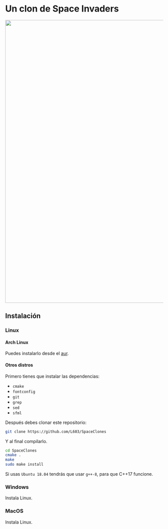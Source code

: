 # Un clon de Space Invaders

<!-- Esta cosa centra el gif-->
<p align="center">

<img width="900" src="https://user-images.githubusercontent.com/39320840/69434193-2254b700-0d0b-11ea-95ad-e88fc441decf.gif">

</p>

## Instalación
### Linux
#### Arch Linux
Puedes instalarlo desde el [aur](https://aur.archlinux.org/packages/spaceclones-git/).

#### Otros distros
Primero tienes que instalar las dependencias:
* `cmake`
* `fontconfig`
* `git`
* `grep`
* `sed`
* `sfml`

Después debes clonar este repositorio:

``` bash
git clone https://github.com/L603/SpaceClones
```

Y al final compilarlo.

``` bash
cd SpaceClones
cmake .
make
sudo make install
```

Si usas `Ubuntu 18.04` tendrás que usar `g++-8`,
para que C++17 funcione.

### Windows
Instala Linux.
### MacOS
Instala Linux.
